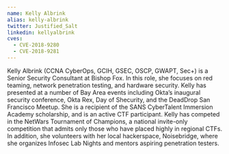 ```yaml
---
name: Kelly Albrink
alias: kelly-albrink
twitter: Justified_Salt
linkedin: kellyalbrink
cves:
  - CVE-2018-9280
  - CVE-2018-9281
---
```

Kelly Albrink (CCNA CyberOps, GCIH, GSEC, OSCP, GWAPT, Sec+) is a Senior Security Consultant at Bishop Fox. In this role, she focuses on red teaming, network penetration testing, and hardware security. Kelly has presented at a number of Bay Area events including Okta’s inaugural security conference, Okta Rex, Day of Shecurity, and the DeadDrop San Francisco Meetup. She is a recipient of the SANS CyberTalent Immersion Academy scholarship, and is an active CTF participant. Kelly has competed in the NetWars Tournament of Champions, a national invite-only competition that admits only those who have placed highly in regional CTFs. In addition, she volunteers with her local hackerspace, Noisebridge, where she organizes Infosec Lab Nights and mentors aspiring penetration testers.

